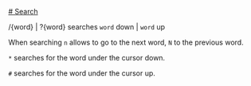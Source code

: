 [# Search](#Search)

/{word} | ?{word} searches `word` down | `word` up

When searching `n` allows to go to the next word, `N` to the previous word.

`*` searches for the word under the cursor down.

`#` searches for the word under the cursor up.


